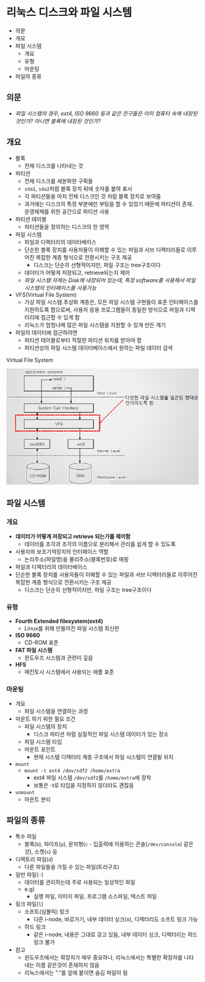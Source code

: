 # 리눅스 디스크와 파일 시스템

- 의문
- 개요
- 파일 시스템
  - 개요
  - 유형
  - 마운팅
- 파일의 종류

## 의문

- *파일 시스템의 경우, ext4, ISO 9660 등과 같은 친구들은 이미 컴퓨터 속에 내장된 것인가? 아니면 블록에 내장된 것인가?*

## 개요

- 블록
  - 전체 디스크를 나타내는 것
- 파티션
  - 전체 디스크를 세분화한 구획들
  - `sda1`, `sda2`처럼 블록 장치 뒤에 숫자를 붙여 표시
  - 각 파티션들을 마치 전체 디스크인 것 처럼 블록 장치로 보여줌
  - 과거에는 디스크의 특정 부분에만 부팅을 할 수 있었기 때문에 파티션이 존재. 운영체제를 위한 공간으로 파티션 사용
- 파티션 테이블
  - 파티션들을 정의하는 디스크의 한 영역
- 파일 시스템
  - 파일과 디렉터리의 데이터베이스
  - 단순한 블록 장치를 사용자들이 이해할 수 있는 파일과 서브 디렉터리들로 이루어진 복잡한 계층 형식으로 전환시키는 구조 제공
    - 디스크는 단순히 선형적이지만, 파일 구조는 tree구조이다
  - 데이터가 어떻게 저장되고, retrieve되는지 제어
  - *파일 시스템 자체는 Disk에 내장되어 있는데, 특정 software를 사용해서 파일 시스템의 인터페이스를 사용가능*
- VFS(Virtual File System)
  - 가상 파일 시스템 추상화 계층은, 모든 파일 시스템 구현들이 표준 인터페이스를 지원하도록 함으로써, 사용자 응용 프로그램들이 동일한 방식으로 파일과 디렉터리에 접근할 수 있게 함
  - 리눅스가 엄청나메 많은 파일 시스템을 지원할 수 있게 만든 계기
- 파일의 데이터에 접근하려면
  - 파티션 테이블로부터 적절한 파티션 위치를 받아야 함
  - 파티션상의 파일 시스템 데이터베이스에서 원하는 파일 데이터 검색

Virtual File System

![](./images/linux/ch4/virtual_file_system1.jpeg)

## 파일 시스템

### 개요

- **데이터가 어떻게 저장되고 retrieve 되는가를 제어함**
  - 데이터를 조각과 조각의 이름으로 분리해서 관리를 쉽게 할 수 있도록
- 사용자와 보조기억장치의 인터페이스 역할
  - 논리주소(파일명)을 물리주소(블록번호)로 매핑
- 파일과 디렉터리의 데이터베이스
- 단순한 블록 장치를 사용자들이 이해할 수 있는 파일과 서브 디렉터리들로 이루어진 복잡한 계층 형식으로 전환시키는 구조 제공
  - 디스크는 단순히 선형적이지만, 파일 구조는 tree구조이다

### 유형

- **Fourth Extended filesystem(ext4)**
  - Linux를 위해 만들어진 파일 시스템 최신판
- **ISO 9660**
  - CD-ROM 표준
- **FAT 파일 시스템**
  - 윈도우즈 시스템과 관련이 깊음
- **HFS**
  - 매킨토시 시스템에서 사용되는 애플 표준

### 마운팅

- 개요
  - 파일 시스템을 연결하는 과정
- 마운트 하기 위한 필요 조건
  - 파일 시스템의 장치
    - 디스크 파티션 처럼 실질적인 파일 시스템 데이터가 있는 장소
  - 파일 시스템 타입
  - 마운트 포인트
    - 현재 시스템 디렉터리 계층 구조에서 파일 시스템이 연결될 위치
- `mount`
  - `mount -t ext4 /dev/sdf2 /home/extra`
    - ext4 파일 시스템 `/dev/sdf2`를 `/home/extra`에 장착
    - 보통은 -t로 타입을 지정하지 않더라도 괜찮음
- `unmount`
  - 마운트 분리

## 파일의 종류

- 특수 파일
  - 블록(`b`), 파이프(`p`), 문자형(`c` - 입출력에 이용하는 콘솔(`/dev/console`) 같은것), 소켓(`s`) 등
- 디렉토리 파일(`d`)
  - 다른 파일들을 가질 수 있는 파일(트리구조)
- 일반 파일(`-`)
  - 데이터를 관리하는데 주로 사용되는 일상적인 파일
  - e.g)
    - 실행 파일, 이미지 파일, 프로그램 소스파일, 텍스트 파일
- 링크 파일(`l`)
  - 소프트(심볼릭) 링크
    - 다른 i-node, 바로가기, 내부 데이터 싱크(x), 디렉터리도 소프트 링크 가능
  - 하드 링크
    - 같은 i-node, 내용은 그대로 갖고 있음, 내부 데이터 싱크, 디렉터리는 하드 링크 불가
- 참고
  - 윈도우즈에서는 확장자가 매우 중요하나, 리눅스에서는 특별한 확장자를 나타내는 이름 같은것이 존재하지 않음
  - 리눅스에서는 "."를 앞에 붙이면 숨김 파일이 됨
